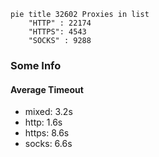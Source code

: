 
```mermaid
pie title 32602 Proxies in list
    "HTTP" : 22174
    "HTTPS": 4543
    "SOCKS" : 9288
```

### Some Info
#### Average Timeout

- mixed: 3.2s
- http: 1.6s
- https: 8.6s
- socks: 6.6s